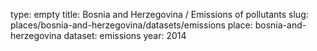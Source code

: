 type: empty
title: Bosnia and Herzegovina / Emissions of pollutants
slug: places/bosnia-and-herzegovina/datasets/emissions
place: bosnia-and-herzegovina
dataset: emissions
year: 2014
